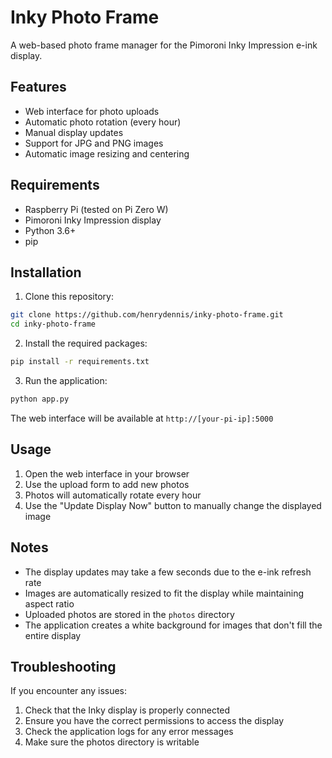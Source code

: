 # Inky Photo Frame

A web-based photo frame manager for the Pimoroni Inky Impression e-ink display.

## Features

- Web interface for photo uploads
- Automatic photo rotation (every hour)
- Manual display updates
- Support for JPG and PNG images
- Automatic image resizing and centering

## Requirements

- Raspberry Pi (tested on Pi Zero W)
- Pimoroni Inky Impression display
- Python 3.6+
- pip

## Installation

1. Clone this repository:
```bash
git clone https://github.com/henrydennis/inky-photo-frame.git
cd inky-photo-frame
```

2. Install the required packages:
```bash
pip install -r requirements.txt
```

3. Run the application:
```bash
python app.py
```

The web interface will be available at `http://[your-pi-ip]:5000`

## Usage

1. Open the web interface in your browser
2. Use the upload form to add new photos
3. Photos will automatically rotate every hour
4. Use the "Update Display Now" button to manually change the displayed image

## Notes

- The display updates may take a few seconds due to the e-ink refresh rate
- Images are automatically resized to fit the display while maintaining aspect ratio
- Uploaded photos are stored in the `photos` directory
- The application creates a white background for images that don't fill the entire display

## Troubleshooting

If you encounter any issues:

1. Check that the Inky display is properly connected
2. Ensure you have the correct permissions to access the display
3. Check the application logs for any error messages
4. Make sure the photos directory is writable 